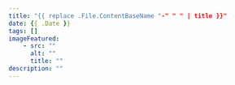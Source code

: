 ```yaml
---
title: "{{ replace .File.ContentBaseName "-" " " | title }}"
date: {{ .Date }}
tags: []
imageFeatured: 
    - src: ""
      alt: ""
      title: ""
description: ""
---
```

